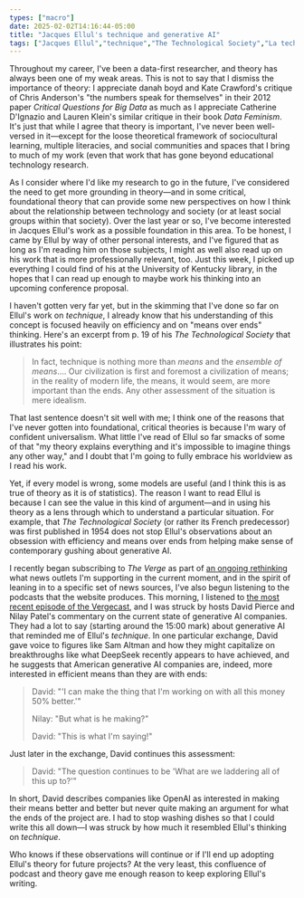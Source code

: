 ```yaml
---
types: ["macro"]
date: 2025-02-02T14:16:44-05:00
title: "Jacques Ellul's technique and generative AI"
tags: ["Jacques Ellul","technique","The Technological Society","La technique ou l'enjeu du siècle","theory","Data feminism","Catherine D'Ignazio","Lauren Klein","danah boyd","Kate Crawford","Chris Anderson","generative AI","The Verge","Vergecast","Nilay Patel","David Pierce"]
---
```

Throughout my career, I've been a data-first researcher, and theory has always been one of my weak areas. This is not to say that I dismiss the importance of theory: I appreciate danah boyd and Kate Crawford's critique of Chris Anderson's "the numbers speak for themselves" in their 2012 paper *Critical Questions for Big Data* as much as I appreciate Catherine D'Ignazio and Lauren Klein's similar critique in their book *Data Feminism*. It's just that while I agree that theory is important, I've never been well-versed in it—except for the loose theoretical framework of sociocultural learning, multiple literacies, and social communities and spaces that I bring to much of my work (even that work that has gone beyond educational technology research. 

As I consider where I'd like my research to go in the future, I've considered the need to get more grounding in theory—and in some critical, foundational theory that can provide some new perspectives on how I think about the relationship between technology and society (or at least social groups within that society). Over the last year or so, I've become interested in Jacques Ellul's work as a possible foundation in this area. To be honest, I came by Ellul by way of other personal interests, and I've figured that as long as I'm reading him on those subjects, I might as well also read up on his work that is more professionally relevant, too. Just this week, I picked up everything I could find of his at the University of Kentucky library, in the hopes that I can read up enough to maybe work his thinking into an upcoming conference proposal.

I haven't gotten very far yet, but in the skimming that I've done so far on Ellul's work on *technique*, I already know that his understanding of this concept is focused heavily on efficiency and on "means over ends" thinking. Here's an excerpt from p. 19 of his *The Technological Society* that illustrates his point: 

> In fact, technique is nothing more than *means* and the *ensemble of means*.... Our civilization is first and foremost a civilization of means; in the reality of modern life, the means, it would seem, are more important than the ends. Any other assessment of the situation is mere idealism.

That last sentence doesn't sit well with me; I think one of the reasons that I've never gotten into foundational, critical theories is because I'm wary of confident universalism. What little I've read of Ellul so far smacks of some of that "my theory explains everything and it's impossible to imagine things any other way," and I doubt that I'm going to fully embrace his worldview as I read his work. 

Yet, if every model is wrong, some models are useful (and I think this is as true of theory as it is of statistics). The reason I want to read Ellul is because I can see the value in this kind of argument—and in using his theory as a lens through which to understand a particular situation. For example, that *The Technological Society* (or rather its French predecessor) was first published in 1954 does not stop Ellul's observations about an obsession with efficiency and means over ends from helping make sense of contemporary gushing about generative AI. 

I recently began subscribing to *The Verge* as part of [an ongoing rethinking](https://spencergreenhalgh.com/communities/a-local-news-dilemma/) what news outlets I'm supporting in the current moment, and in the spirit of leaning in to a specific set of news sources, I've also begun listening to the podcasts that the website produces. This morning, I listened to [the most recent episode of the Vergecast](https://www.theverge.com/the-vergecast/603920/deepseek-nvidia-chatgpt-china-vergecast), and I was struck by hosts David Pierce and Nilay Patel's commentary on the current state of generative AI companies. They had a lot to say (starting around the 15:00 mark) about generative AI that reminded me of Ellul's *technique*. In one particular exchange, David gave voice to figures like Sam Altman and how they might capitalize on breakthroughs like what DeepSeek recently appears to have achieved, and he suggests that American generative AI companies are, indeed, more interested in efficient means than they are with ends:

> David: "'I can make the thing that I'm working on with all this money 50% better.'"
> 
> Nilay: "But what is he making?"
> 
> David: "This is what I'm saying!"

Just later in the exchange, David continues this assessment:

> David: "The question continues to be 'What are we laddering all of this up to?'"

In short, David describes companies like OpenAI as interested in making their means better and better but never quite making an argument for what the ends of the project are. I had to stop washing dishes so that I could write this all down—I was struck by how much it resembled Ellul's thinking on *technique*. 

Who knows if these observations will continue or if I'll end up adopting Ellul's theory for future projects? At the very least, this confluence of podcast and theory gave me enough reason to keep exploring Ellul's writing.
